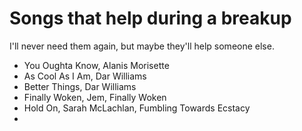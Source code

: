 # Songs that help during a breakup
I'll never need them again, but maybe they'll help someone else.

* You Oughta Know, Alanis Morisette
* As Cool As I Am, Dar Williams
* Better Things, Dar Williams
* Finally Woken, Jem, Finally Woken
* Hold On, Sarah McLachlan, Fumbling Towards Ecstacy
* 
